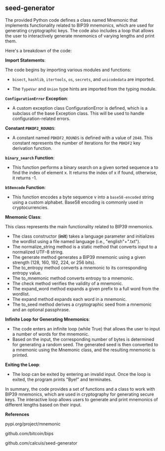 ## seed-generator

The provided Python code defines a class named Mnemonic that implements functionality related to BIP39 mnemonics, which are used for generating cryptographic keys. The code also includes a loop that allows the user to interactively generate mnemonics of varying lengths and print them.

Here's a breakdown of the code:

**Import Statements**:

The code begins by importing various modules and functions:

- `bisect`, `hashlib`, `itertools`, `os`, `secrets`, and `unicodedata` are imported.

- The `TypeVar` and `Union` type hints are imported from the typing module.

**`ConfigurationError` Exception**:

- A custom exception class ConfigurationError is defined, which is a subclass of the base Exception class. This will be used to handle configuration-related errors.

**Constant `PBKDF2_ROUNDS`**:

- A constant named `PBKDF2_ROUNDS` is defined with a value of `2048`. This constant represents the number of iterations for the `PBKDF2` key derivation function.

**`binary_search` Function**:

- This function performs a binary search on a given sorted sequence a to find the index of element x. It returns the index of x if found, otherwise, it returns -1.

**`b58encode` Function**:

- This function encodes a byte sequence v into a `base58-encoded` string using a custom alphabet. Base58 encoding is commonly used in cryptocurrencies.

**Mnemonic Class**:

This class represents the main functionality related to BIP39 mnemonics.
- The class constructor (__init__) takes a language parameter and initializes the wordlist using a file named language (i.e., "english"+".txt").
- The normalize_string method is a static method that converts input to a normalized UTF-8 string.
- The generate method generates a BIP39 mnemonic using a given strength (128, 160, 192, 224, or 256 bits).
- The to_entropy method converts a mnemonic to its corresponding entropy value.
- The to_mnemonic method converts entropy to a mnemonic.
- The check method verifies the validity of a mnemonic.
- The expand_word method expands a given prefix to a full word from the wordlist.
- The expand method expands each word in a mnemonic.
- The to_seed method derives a cryptographic seed from a mnemonic and an optional passphrase.

**Infinite Loop for Generating Mnemonics**:
- The code enters an infinite loop (while True) that allows the user to input a number of words for the mnemonic.
- Based on the input, the corresponding number of bytes is determined for generating a random seed. The generated seed is then converted to a mnemonic using the Mnemonic class, and the resulting mnemonic is printed.

**Exiting the Loop**:
- The loop can be exited by entering an invalid input. Once the loop is exited, the program prints "Bye!" and terminates.

In summary, the code provides a set of functions and a class to work with BIP39 mnemonics, which are used in cryptography for generating secure keys. The interactive loop allows users to generate and print mnemonics of different lengths based on their input.

**References**

pypi.org/project/mnemonic

github.com/bitcoin/bips

github.com/calcuis/seed-generator
